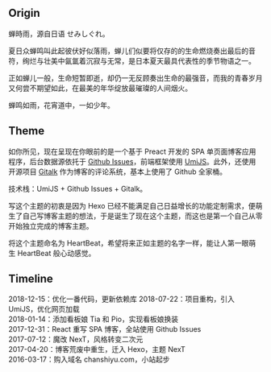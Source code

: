 ## Origin

蝉時雨，源自日语 せみしぐれ。

夏日众蝉鸣叫此起彼伏好似落雨，蝉儿们似要将仅存的的生命燃烧奏出最后的音符，绚烂与壮美中氤氲着沉寂与无常，是日本夏天最具代表性的季节物语之一。

正如蝉儿一般，生命短暂即逝，却仍一无反顾奏出生命的最强音，而我的青春岁月又何尝不期望如此，在最美的年华绽放最璀璨的人间烟火。

蝉鸣如雨，花宵道中，一如少年。

## Theme

如你所见，现在呈现在你眼前的是一个基于 Preact 开发的 SPA 单页面博客应用程序，后台数据源依托于 [Github Issues](https://developer.github.com/v3/issues/)，前端框架使用 [UmiJS](https://umijs.org/)。此外，还使用开源项目 [Gitalk](https://github.com/gitalk/gitalk) 作为博客的评论系统，基本上使用了 Github 全家桶。

技术栈：UmiJS + Github Issues + Gitalk。

写这个主题的初衷是因为 Hexo 已经不能满足自己日益增长的功能定制需求，便萌生了自己写博客主题的想法，于是诞生了现在这个主题，而这也是第一个自己从零开始独立完成的博客主题。

将这个主题命名为 HeartBeat，希望将来正如主题的名字一样，能让人第一眼萌生 HeartBeat 般心动感觉。

## Timeline

2018-12-15：优化一番代码，更新依赖库
2018-07-22：项目重构，引入 UmiJS，优化网页加载  
2018-01-14：添加看板娘 Tia 和 Pio，实现看板娘换装  
2017-12-31：React 重写 SPA 博客，全站使用 Github Issues  
2017-07-12：魔改 NexT，风格转变二次元  
2017-04-20：博客荒废中重生，迁入 Hexo，主题 NexT  
2016-03-17：购入域名 chanshiyu.com，小站起步
